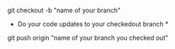 git checkout -b "name of your branch"

* Do your code updates to your checkedout branch *

git push origin "name of your branch you checked out"


